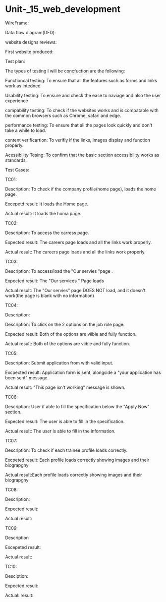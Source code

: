 # Unit-_15_web_development

WireFrame:

Data flow diagram(DFD):


website designs reviews:


First website produced:


Test plan:

The types of testing I will be concfuction are the following:

Functioncal testing: To ensure that all the features such as forms and links work as intedned 

Usability testing: To ensure and check the ease to naviage and also the user experience

compability testing: To check if the websites works and is compatable with the common browsers such as Chrome, safari and edge.

performance testing: To ensure that all the pages look quickly and don't take a while to load.

content verificartion: To verifiy if the links, images display and function properly.

Acessibility Tesing: To confirm that the basic section accessibility works as standards.

Test Cases:

TC01:

Description: To check if the company profile(home page), loads the home page.

Excepetd result: It loads the Home page.

Actual result: It loads the homa page.

TC02:

Description: To access the carress page.

Expected result: The careers page loads and all the links work properly.

Actual result: The careers page loads and all the links work properly.

TC03:

Description: To access/load the "Our servies "page .

Expected result: The "Our services " Page loads

Actual result: The "Our servies" page DOES NOT load, and it doesn't work(the page is blank with no information)

TC04:

Description: 

Description: To click on the 2 options on the job role page.

Expected result: Both of the options are viible and fully function.

Actual result:  Both of the options are viible and fully function.

TC05: 

Description: Submit application from with valid input.

Excpected result: Application form is sent, alongside a "your application has been sent" message.

Actual result:  "This page isn't working" message is shown.

TC06:

Description: User if able to fill the specification below the "Apply Now" section.

Expected result: The user is able to fill in the specification.

Actual result: The user is able to fill in the information.

TC07:

Description: To check if each trainee profile loads correctly.

Excpeted result: Each profile loads correctly showing images and their biograpghy

Actual result:Each profile loads correctly showing images and their biograpghy

TC08:

Description:

Expected result:

Actual result:

TC09:

Description

Excepeted result:

Actual result:

TC10:

Desciption:

Expected result:

Actual: result:




